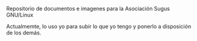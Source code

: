Repositorio de documentos e imagenes para la Asociación Sugus GNU/Linux

Actualmemte, lo uso yo para subir lo que yo tengo y ponerlo a disposición de los demás.
